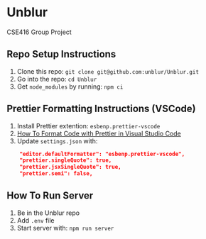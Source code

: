 # Unblur

CSE416 Group Project

## Repo Setup Instructions

1. Clone this repo: `git clone git@github.com:unblur/Unblur.git`
2. Go into the repo: `cd Unblur`
3. Get `node_modules` by running: `npm ci`

## Prettier Formatting Instructions (VSCode)

1. Install Prettier extention: `esbenp.prettier-vscode`
2. [How To Format Code with Prettier in Visual Studio Code](https://www.digitalocean.com/community/tutorials/code-formatting-with-prettier-in-visual-studio-code)
3. Update `settings.json` with:

```json
    "editor.defaultFormatter": "esbenp.prettier-vscode",
    "prettier.singleQuote": true,
    "prettier.jsxSingleQuote": true,
    "prettier.semi": false,
```

## How To Run Server

1. Be in the Unblur repo
2. Add `.env` file
3. Start server with: `npm run server`
